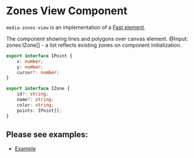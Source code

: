 # Zones View Component

`media-zones-view` is an implementation of a [Fast element](https://www.fast.design/).

The component showing lines and polygons over canvas element.
@Input: zones:IZone[] - a list reflects existing zones on component initialization.

```typescript
export interface IPoint {
    x: number;
    y: number;
    cursor?: number;
}

export interface IZone {
    id?: string;
    name?: string;
    color: string;
    points: IPoint[];
}
```

## Please see examples:

-   [Example](./examples/example.html)
